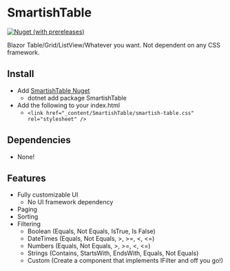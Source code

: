 # SmartishTable
[![Nuget (with prereleases)](https://img.shields.io/nuget/vpre/SmartishTable.svg?style=flat-square)](https://www.nuget.org/packages/SmartishTable)

Blazor Table/Grid/ListView/Whatever you want.
Not dependent on any CSS framework.

## Install
- Add [SmartishTable Nuget](https://www.nuget.org/packages/SmartishTable/)
	- dotnet add package SmartishTable
- Add the following to your index.html
	- `<link href="_content/SmartishTable/smartish-table.css" rel="stylesheet" />`

## Dependencies
- None!

## Features
- Fully customizable UI
	- No UI framework dependency
- Paging
- Sorting
- Filtering
	- Boolean (Equals, Not Equals, IsTrue, Is False)
	- DateTimes (Equals, Not Equals, >, >=, <, <=)
	- Numbers (Equals, Not Equals, >, >=, <, <=)
	- Strings (Contains, StartsWith, EndsWith, Equals, Not Equals)
	- Custom (Create a component that implements IFilter<TItem> and off you go!)
